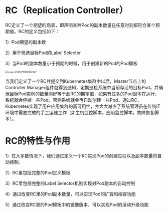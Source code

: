 # RC（Replication Controller）

RC定义了一个期望的场景，即声明某种Pod的副本数量在任意时刻都符合某个预期值，RC的定义包括如下：

1）Pod期望的副本数

2）用于筛选目标Pod的Label Selector

3）当Pod的副本数量小于预期的时候，用于创建新的Pod的Pod模板



<img src="/Users/zyw/Library/Application Support/typora-user-images/image-20210719160932647.png" alt="image-20210719160932647" style="zoom:50%;" />

当我们定义了一个RC并提交到Kubernetes集群中以后，Master节点上的Controller Manager组件就得到通知，定期巡检系统中当前存活的目标Pod，并确保目标Pod实例的数量刚好等于此RC的期望值，如果有过多的Pod副本在运行，系统就会停掉一些Pod，否则系统就会再自动创建一些Pod。通过RC，Kubernetes实现了用户应用集群的高可用性，并大大减少了系统管理员在传统IT环境中需要完成的手工运维工作（如主机监控脚本，应用监控脚本，故障恢复脚本）。



# RC的特性与作用

1）在大多数情况下，我们通过定义一个RC实现Pod的创建过程以及副本数量的自动控制。

2）RC里包括完整的Pod定义模板

3）RC里包括完整的Label Selector机制实现对Pod副本的自动控制

4）通过改变RC里的Pod副本数量，可以实现Pod的扩容和缩容功能

5）通过改变RC里的Pod模板中的镜像版本，可以实现Pod的滚动升级功能 